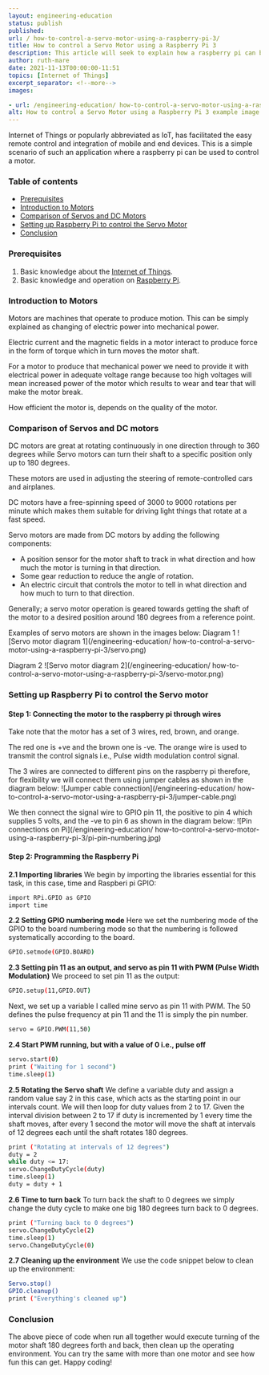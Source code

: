 ```yaml
---
layout: engineering-education
status: publish
published:
url: / how-to-control-a-servo-motor-using-a-raspberry-pi-3/
title: How to control a Servo Motor using a Raspberry Pi 3
description: This article will seek to explain how a raspberry pi can be programmed to control a servo motor. The aim is to simulate a simple IoT scenario where the motor simulates a car engine and the Raspberry Pi simulates the control system.
author: ruth-mare
date: 2021-11-13T00:00:00-11:51
topics: [Internet of Things]
excerpt_separator: <!--more-->
images:

- url: /engineering-education/ how-to-control-a-servo-motor-using-a-raspberry-pi-3/hero.jpg
alt: How to control a Servo Motor using a Raspberry Pi 3 example image
---
```

Internet of Things or popularly abbreviated as IoT, has facilitated the easy remote control and integration of mobile and end devices. This is a simple scenario of such an application where a raspberry pi can be used to control a motor.
<!--more-->

### Table of contents
- [Prerequisites](#prerequisites)
- [Introduction to Motors](#introduction-to-motors)
- [Comparison of Servos and DC Motors](#comparison-of-servos-and-dc-motors)
- [Setting up Raspberry Pi to control the Servo Motor](#setting-up-raspberry-pi-to-control-the-servo-motor)
- [Conclusion](#conclusion)

### Prerequisites
1. Basic knowledge about the [Internet of Things](https://www.section.io/engineering-education/an-overview-of-iot-technology/).
2. Basic knowledge and operation on [Raspberry Pi](raspberrypi.org).


### Introduction to Motors
Motors are machines that operate to produce motion. This can be simply explained as changing of electric power into mechanical power.

Electric current and the magnetic fields in a motor interact to produce force in the form of torque which in turn moves the motor shaft.

For a motor to produce that mechanical power we need to provide it with electrical power in adequate voltage range because too high voltages will mean increased power of the motor which results to wear and tear that will make the motor break.

How efficient the motor is, depends on the quality of the motor.

### Comparison of Servos and DC motors
DC motors are great at rotating continuously in one direction through to 360 degrees while Servo motors can turn their shaft to a specific position only up to 180 degrees.

These motors are used in adjusting the steering of remote-controlled cars and airplanes.

DC motors have a free-spinning speed of 3000 to 9000 rotations per minute which makes them suitable for driving light things that rotate at a fast speed.

Servo motors are made from DC motors by adding the following components:
-	A position sensor for the motor shaft to track in what direction and how much the motor is turning in that direction.
-	Some gear reduction to reduce the angle of rotation.
-	An electric circuit that controls the motor to tell in what direction and how much to turn to that direction.

Generally; a servo motor operation is geared towards getting the shaft of the motor to a desired position around 180 degrees from a reference point.

Examples of servo motors are shown in the images below:
Diagram 1
![Servo motor diagram 1](/engineering-education/ how-to-control-a-servo-motor-using-a-raspberry-pi-3/servo.png)

Diagram 2
![Servo motor diagram 2](/engineering-education/ how-to-control-a-servo-motor-using-a-raspberry-pi-3/servo-motor.png)

### Setting up Raspberry Pi to control the Servo motor

#### Step 1: Connecting the motor to the raspberry pi through wires
Take note that the motor has a set of 3 wires, red, brown, and orange.

The red one is +ve and the brown one is -ve. The orange wire is used to transmit the control signals i.e., Pulse width modulation control signal.

The 3 wires are connected to different pins on the raspberry pi therefore, for flexibility we will connect them using jumper cables as shown in the diagram below:
![Jumper cable connection](/engineering-education/ how-to-control-a-servo-motor-using-a-raspberry-pi-3/jumper-cable.png)

We then connect the signal wire to GPIO pin 11, the positive to pin 4 which supplies 5 volts, and the -ve to pin 6 as shown in the diagram below:
![Pin connections on Pi](/engineering-education/ how-to-control-a-servo-motor-using-a-raspberry-pi-3/pi-pin-numbering.jpg)

#### Step 2: Programming the Raspberry Pi
**2.1 Importing libraries**
We begin by importing the libraries essential for this task, in this case, time and Raspberi pi GPIO:

```bash
import RPi.GPIO as GPIO
import time
```

**2.2 Setting GPIO numbering mode**
Here we set the numbering mode of the GPIO to the board numbering mode so that the numbering is followed systematically according to the board.

```bash
GPIO.setmode(GPIO.BOARD)
```

**2.3 Setting pin 11 as an output, and servo as pin 11 with PWM (Pulse Width Modulation)**
We proceed to set pin 11 as the output:

```bash
GPIO.setup(11,GPIO.OUT)
```

Next, we set up a variable I called mine servo as pin 11 with PWM.
The 50 defines the pulse frequency at pin 11 and the 11 is simply the pin number.

```bash
servo = GPIO.PWM(11,50)
```

**2.4 Start PWM running, but with a value of 0 i.e., pulse off**

```bash
servo.start(0)
print ("Waiting for 1 second")
time.sleep(1)
```

**2.5 Rotating the Servo shaft**
We define a variable duty and assign a random value say 2 in this case, which acts as the starting point in our intervals count.
We will then loop for duty values from 2 to 17. Given the interval division between 2 to 17 if duty is incremented by 1 every time the shaft moves, after every 1 second the motor will move the shaft at intervals of 12 degrees each until the shaft rotates 180 degrees.

```bash
print ("Rotating at intervals of 12 degrees")
duty = 2
while duty <= 17:
servo.ChangeDutyCycle(duty)
time.sleep(1)
duty = duty + 1
```

**2.6 Time to turn back**
To turn back the shaft to 0 degrees we simply change the duty cycle to make one big 180 degrees turn back to 0 degrees.

```bash
print ("Turning back to 0 degrees")
servo.ChangeDutyCycle(2)
time.sleep(1)
servo.ChangeDutyCycle(0)
```

**2.7 Cleaning up the environment**
We use the code snippet below to clean up the environment:

```bash
Servo.stop()
GPIO.cleanup()
print ("Everything's cleaned up")
```

### Conclusion
The above piece of code when run all together would execute turning of the motor shaft 180 degrees forth and back, then clean up the operating environment. You can try the same with more than one motor and see how fun this can get.
Happy coding!
